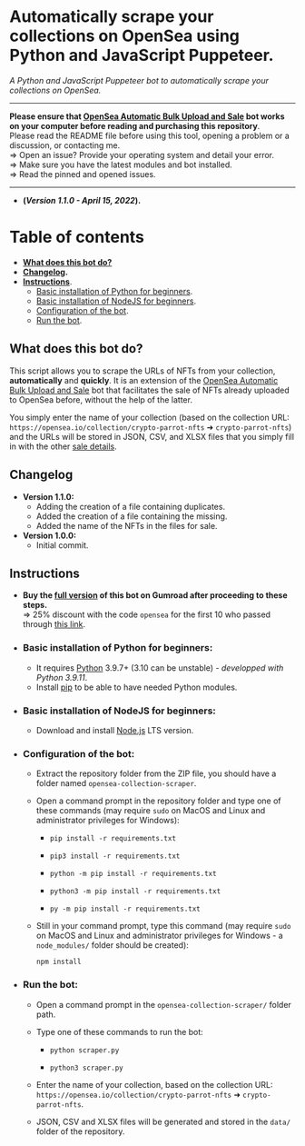# Automatically scrape your collections on OpenSea using Python and JavaScript Puppeteer.
_A Python and JavaScript Puppeteer bot to automatically scrape your collections on OpenSea._

---

**Please ensure that [OpenSea Automatic Bulk Upload and Sale](https://github.com/maximedrn/opensea-automatic-bulk-upload-and-sale) bot works on your computer before reading and purchasing this repository**.  
Please read the README file before using this tool, opening a problem or a discussion, or contacting me.  
⇒ Open an issue? Provide your operating system and detail your error.  
⇒ Make sure you have the latest modules and bot installed.  
⇒ Read the pinned and opened issues.

---

* **(_Version 1.1.0 - April 15, 2022_).**

# Table of contents

* **[What does this bot do?](#what-does-this-bot-do)**
* **[Changelog](#changelog).**
* **[Instructions](#instructions)**.
  * [Basic installation of Python for beginners](#basic-installation-of-python-for-beginners).
  * [Basic installation of NodeJS for beginners](#basic-installation-of-nodejs-for-beginners).
  * [Configuration of the bot](#configuration-of-the-bot).
  * [Run the bot](#run-the-bot).

## What does this bot do?

This script allows you to scrape the URLs of NFTs from your collection, **automatically** and **quickly**. It is an extension of the [OpenSea Automatic Bulk Upload and Sale](https://github.com/maximedrn/opensea-automatic-bulk-upload-and-sale) bot that facilitates the sale of NFTs already uploaded to OpenSea before, without the help of the latter.

You simply enter the name of your collection (based on the collection URL: `https://opensea.io/collection/crypto-parrot-nfts` ➜ `crypto-parrot-nfts`) and the URLs will be stored in JSON, CSV, and XLSX files that you simply fill in with the other [sale details](https://github.com/maximedrn/opensea-automatic-bulk-upload-and-sale#configuration-of-the-sale-part-of-the-nfts).

## Changelog

* **Version 1.1.0:**
  * Adding the creation of a file containing duplicates.
  * Added the creation of a file containing the missing.
  * Added the name of the NFTs in the files for sale.
* **Version 1.0.0:**
  * Initial commit.

## Instructions

* **Buy the [full version](https://maximedrn.gumroad.com/l/opensea-collection-scraper) of this bot on Gumroad after proceeding to these steps.**  
  ⇒ 25% discount with the code `opensea` for the first 10 who passed through [this link](https://maximedrn.gumroad.com/l/opensea-collection-scraper/opensea).

* ### Basic installation of Python for beginners:
  * It requires [Python](https://www.python.org/) 3.9.7+ (3.10 can be unstable) - _developped with Python 3.9.11_.
  * Install [pip](https://pip.pypa.io/en/stable/installation/) to be able to have needed Python modules.

* ### Basic installation of NodeJS for beginners:
  * Download and install [Node.js](https://nodejs.org/) LTS version.

* ### Configuration of the bot:
  * Extract the repository folder from the ZIP file, you should have a folder named  `opensea-collection-scraper`.
  * Open a command prompt in the repository folder and type one of these commands (may require ``sudo`` on MacOS and Linux and administrator privileges for Windows):
    
    * ```
      pip install -r requirements.txt
      ```
    * ```
      pip3 install -r requirements.txt
      ```
    * ```
      python -m pip install -r requirements.txt
      ```
    * ```
      python3 -m pip install -r requirements.txt
      ```
    * ```
      py -m pip install -r requirements.txt
      ```
  * Still in your command prompt, type this command (may require ``sudo`` on MacOS and Linux and administrator privileges for Windows - a `node_modules/` folder should be created):
    
    ```
    npm install
    ```
* ### Run the bot:
  * Open a command prompt in the `opensea-collection-scraper/` folder path.
  * Type one of these commands to run the bot:
    
    * ```
      python scraper.py
      ```
    * ```
      python3 scraper.py
      ```
   * Enter the name of your collection, based on the collection URL: `https://opensea.io/collection/crypto-parrot-nfts` ➜ `crypto-parrot-nfts`.
   * JSON, CSV and XLSX files will be generated and stored in the `data/` folder of the repository.
